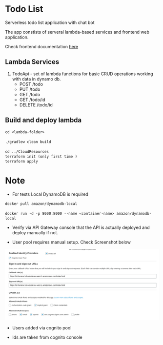 # Todo List

Serverless todo list application with chat bot

The app constists of serveral lambda-based services and frontend web application.

Check frontend documentation [here](Frontend/README.MD) 
## Lambda Services

1. TodoApi - set of lambda functions for basic CRUD operations working with data in dynamo db.
   - POST /todo
   - PUT /todo
   - GET /todo  
   - GET /todo/id
   - DELETE /todo/id 


## Build and deploy lambda

```
cd <lambda-folder>

./gradlew clean build

cd ../CloudResources
terraform init (only first time )
terraform apply
```

# Note

- For tests Local DynamoDB is required

```
docker pull amazon/dynamodb-local

docker run -d -p 8000:8000 --name <container-name> amazon/dynamodb-local
```

- Verify via API Gateway console that the API is actually deployed and deploy manually if not.

- User pool requires manual setup. Check Screenshot below

![Cognito](cognito.png)

- Users added via cognito pool

- Ids are taken from cognito console
